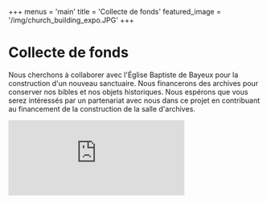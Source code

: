 +++
menus = 'main'
title = 'Collecte de fonds'
featured_image = '/img/church_building_expo.JPG'
+++

# Collecte de fonds

Nous cherchons à collaborer avec l'Église Baptiste de Bayeux pour la construction d'un nouveau sanctuaire. Nous financerons des archives pour conserver nos bibles et nos objets historiques. Nous espérons que vous serez intéressés par un partenariat avec nous dans ce projet en contribuant au financement de la construction de la salle d'archives.

<iframe style="width: 350px; border: none;" data-responsive="false" id="haWidget" allowtransparency="true" src="https://www.helloasso.com/associations/cap-biblio/collectes/un-scriptorial-pour-cap-biblio-entreposer-nos-livres-et-artefacts-d-exposition/widget-compteur" onload="window.addEventListener( 'message', e =&gt; { const dataHeight = e.data.height const haWidgetElement = document.getElementById('haWidget') haWidgetElement.height = dataHeight + 'px' } )"></iframe>